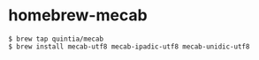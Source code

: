 # homebrew-mecab

```
$ brew tap quintia/mecab
$ brew install mecab-utf8 mecab-ipadic-utf8 mecab-unidic-utf8
```

